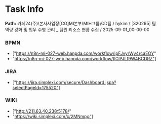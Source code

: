 # Task Info

**Path:** 카페24(주)\본사사업장\[CG]MI본부\MIH그룹\CD팀 / hykim / [320295] 팀 역량 강화 및 업무 수행 관리 _ 팀원 리소스 현황 수집 / 2025-09-01_00-00-00

### BPMN
- ["https://n8n-mi-027-web.hanpda.com/workflow/IpFJvyrWy4rcaEOY"
- "https://n8n-mi-027-web.hanpda.com/workflow/tIClPJLf9W4BCDRZ"]

### JIRA
- ["https://jira.simplexi.com/secure/Dashboard.jspa?selectPageId=175520"]

### WIKI
- ["http://211.63.40.238:5178/"
- "https://wiki.simplexi.com/x/2MNmpg"]

